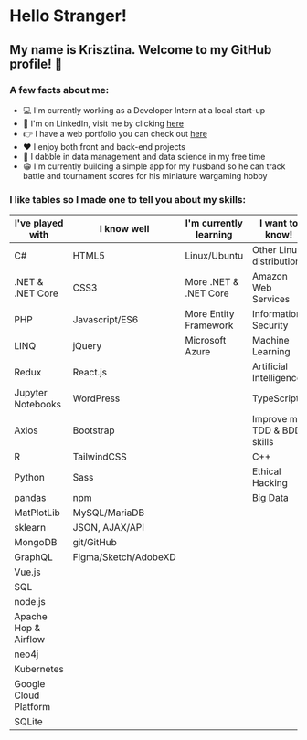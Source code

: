 # Hello Stranger!

## My name is Krisztina. Welcome to my GitHub profile! :wave:


### A few facts about me:
- :computer: I'm currently working as a Developer Intern at a local start-up 
- :briefcase: I'm on LinkedIn, visit me by clicking [here](https://www.linkedin.com/in/krisztinapap/)
- :point_right: I have a web portfolio you can check out [here](https://www.kriszdev.com/)
- :heart: I enjoy both front and back-end projects
- :brain: I dabble in data management and data science in my free time
- :grin: I'm currently building a simple app for my husband so he can track battle and tournament scores for his miniature wargaming hobby


### I like tables so I made one to tell you about my skills:

I've played with | I know well | I'm currently learning | I want to know!
---------------- | ------ | ----------------------- | --------------
C# | HTML5 | Linux/Ubuntu | Other Linux distributions
.NET & .NET Core | CSS3 | More .NET & .NET Core| Amazon Web Services
PHP | Javascript/ES6 | More Entity Framework | Information Security
LINQ | jQuery | Microsoft Azure | Machine Learning
Redux | React.js | | Artificial Intelligence
Jupyter Notebooks | WordPress |  | TypeScript
Axios | Bootstrap | | Improve my TDD & BDD skills 
R | TailwindCSS | | C++
Python | Sass | | Ethical Hacking
pandas | npm | | Big Data
MatPlotLib | MySQL/MariaDB | 
sklearn | JSON, AJAX/API 
MongoDB | git/GitHub
GraphQL | Figma/Sketch/AdobeXD
Vue.js | 
SQL |
node.js |
Apache Hop & Airflow |
neo4j |
Kubernetes |
Google Cloud Platform |
SQLite |
